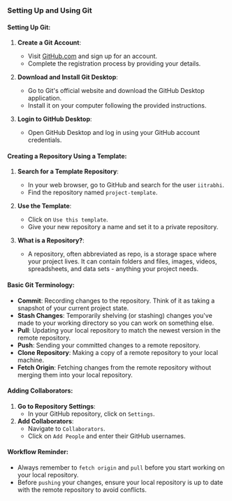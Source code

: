 ### Setting Up and Using Git

#### Setting Up Git:

1. **Create a Git Account**:
    
    - Visit [GitHub.com](https://github.com/) and sign up for an account.
    - Complete the registration process by providing your details.
2. **Download and Install Git Desktop**:
    
    - Go to Git's official website and download the GitHub Desktop application.
    - Install it on your computer following the provided instructions.
3. **Login to GitHub Desktop**:
    
    - Open GitHub Desktop and log in using your GitHub account credentials.

#### Creating a Repository Using a Template:

1. **Search for a Template Repository**:
    
    - In your web browser, go to GitHub and search for the user `iitrabhi`.
    - Find the repository named `project-template`.
2. **Use the Template**:
    
    - Click on `Use this template`.
    - Give your new repository a name and set it to a private repository.
3. **What is a Repository?**:
    
    - A repository, often abbreviated as repo, is a storage space where your project lives. It can contain folders and files, images, videos, spreadsheets, and data sets - anything your project needs.

#### Basic Git Terminology:

- **Commit**: Recording changes to the repository. Think of it as taking a snapshot of your current project state.
- **Stash Changes**: Temporarily shelving (or stashing) changes you've made to your working directory so you can work on something else.
- **Pull**: Updating your local repository to match the newest version in the remote repository.
- **Push**: Sending your committed changes to a remote repository.
- **Clone Repository**: Making a copy of a remote repository to your local machine.
- **Fetch Origin**: Fetching changes from the remote repository without merging them into your local repository.

#### Adding Collaborators:

1. **Go to Repository Settings**:
    - In your GitHub repository, click on `Settings`.
2. **Add Collaborators**:
    - Navigate to `Collaborators`.
    - Click on `Add People` and enter their GitHub usernames.

#### Workflow Reminder:

- Always remember to `fetch origin` and `pull` before you start working on your local repository.
- Before `pushing` your changes, ensure your local repository is up to date with the remote repository to avoid conflicts.